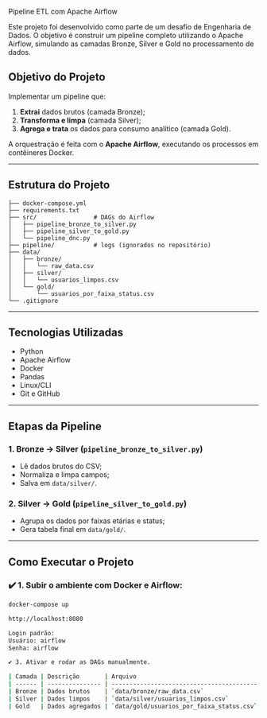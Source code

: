Pipeline ETL com Apache Airflow

Este projeto foi desenvolvido como parte de um desafio de Engenharia de Dados. O objetivo é construir um pipeline completo utilizando o Apache Airflow, simulando as camadas Bronze, Silver e Gold no processamento de dados.

## Objetivo do Projeto

Implementar um pipeline que:
1. **Extrai** dados brutos (camada Bronze);
2. **Transforma e limpa** (camada Silver);
3. **Agrega e trata** os dados para consumo analítico (camada Gold).

A orquestração é feita com o **Apache Airflow**, executando os processos em contêineres Docker.

---

## Estrutura do Projeto

```
├── docker-compose.yml
├── requirements.txt
├── src/                # DAGs do Airflow
│   ├── pipeline_bronze_to_silver.py
│   ├── pipeline_silver_to_gold.py
│   └── pipeline_dnc.py
├── pipeline/           # logs (ignorados no repositório)
├── data/
│   ├── bronze/
│   │   └── raw_data.csv
│   ├── silver/
│   │   └── usuarios_limpos.csv
│   └── gold/
│       └── usuarios_por_faixa_status.csv
└── .gitignore
```


---

##  Tecnologias Utilizadas

- Python  
- Apache Airflow  
- Docker  
- Pandas  
- Linux/CLI  
- Git e GitHub  

---

##  Etapas da Pipeline

###  1. Bronze → Silver (`pipeline_bronze_to_silver.py`)
- Lê dados brutos do CSV;
- Normaliza e limpa campos;
- Salva em `data/silver/`.

###  2. Silver → Gold (`pipeline_silver_to_gold.py`)
- Agrupa os dados por faixas etárias e status;
- Gera tabela final em `data/gold/`.

---

##  Como Executar o Projeto

### ✔️ 1. Subir o ambiente com Docker e Airflow:

```bash
docker-compose up

http://localhost:8080

Login padrão:
Usuário: airflow
Senha: airflow

✔️ 3. Ativar e rodar as DAGs manualmente.

| Camada | Descrição       | Arquivo                                   |
| ------ | --------------- | ----------------------------------------- |
| Bronze | Dados brutos    | `data/bronze/raw_data.csv`                |
| Silver | Dados limpos    | `data/silver/usuarios_limpos.csv`         |
| Gold   | Dados agregados | `data/gold/usuarios_por_faixa_status.csv` |








